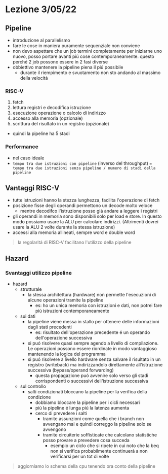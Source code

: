 # Lezione 3/05/22

## Pipeline

- introduzione al parallelismo
- fare le cose in maniera puramente sequenziale non conviene
- non devo aspettare che un job termini completamente per iniziarne uno nuovo, posso portare avanti piú cose contemporaneamente. questo perché 2 job possono essere in 2 fasi diverse
- obbiettivo mantenere la pipeline piena il piú possibile
  - durante il riempimento e svuotamento non sto andando al massimo della velocitá

### RISC-V

1. fetch
2. lettura registri e decodifica istruzione
3. esecuzione operazione o calcolo di indirizzo
4. accesso alla memoria (opzionale)
5. scrittura del risultato in un registro (opzionale)
   
- quindi la pipeline ha 5 stadi

### Performance

- nel caso ideale
- `tempo tra due istruzioni con pipeline` (inverso del throughput) `= tempo tra due istruzioni senza pipeline / numero di stadi della pipeline`

## Vantaggi RISC-V

- tutte istruzioni hanno la stezza lunghezza, facilita l'operazione di fetch
- posizione fisse degli operandi permettono un decode molto veloce
  - mentre decodifco l'istruzione posso giá andare a leggere i registri
- gli operandi in memoria sono disponibili solo per load e store. In questo modo possiamo usare la ALU per calcolare indirizzi. (Altrimenti dovrei usare la ALU 2 volte durante la stessa istruzione)
- accessi alla memoria allineati, sempre word e double word

> la regolaritá di RISC-V facilitano l'utilizzo della pipeline

## Hazard

### Svantaggi utilizzo pipeline

- hazard
  - strutturale
    - la stessa architettura (hardware) non permette l'esecuzioni di alcune operazioni tramite la pipeline
      - es: ho un unica memoria con istruzioni e dati, non potrei fare piú istruzioni contemporaneamente
  - sui dati
    - la pipeline viene messa in stallo per ottenere delle informazioni dagli stati precedenti
      - es: risultato dell'operazione precedente é un operando dell'operazione successiva
    - si puó risolvere  quasi sempre agendo a livello di compilazione. Le operazioni possono essere riordinate in modo vantaggioso mantenendo la logica del programma
    - si puó risolvere a livello hardware senza salvare il risultato in un registro (writeback) ma indirizzandolo direttamente all'istruzione successiva (bypass/operand forwarding)
      - questa propagazione puó avvenire solo verso gli stadi corrispondenti o successivi dell'istruzione successiva
  - sul controllo
    - salti condizionati bloccano la pipeline per la verifica della condizione
      - dobbiamo bloccare la pipeline per i cicli necessari
      - piú la pipeline é lunga piú la latenza aumenta
      - cerco di prevedere i salti
        - tramite assunzioni come quella che i branch non avvengano mai e quindi correggo la pipeline solo se avvengono
        - tramite circuiterie soffisticate che calcolano statistiche posso provare a prevedere cosa succeda
          - esempio un ciclo che si ripete in cui noto che la beq non si verifica probabilmente continuerá a non verificarsi per un tot di volte

> aggiorniamo lo schema della cpu tenendo ora conto della pipeline
